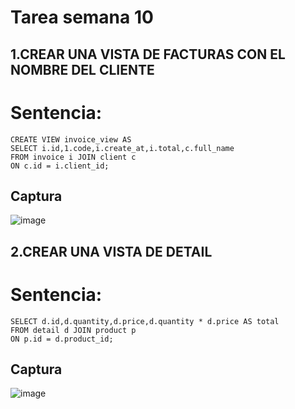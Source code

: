 
# Tarea semana 10
## 1.CREAR UNA VISTA DE FACTURAS CON EL NOMBRE DEL CLIENTE
# Sentencia:
```
CREATE VIEW invoice_view AS
SELECT i.id,1.code,i.create_at,i.total,c.full_name
FROM invoice i JOIN client c
ON c.id = i.client_id;
```
## Captura
![image](https://github.com/enriqueooo/Tareas_DB/assets/148830588/91ebc5cf-aa60-4932-b588-aaf86bb7addd)

## 2.CREAR UNA VISTA DE DETAIL
# Sentencia:
```
SELECT d.id,d.quantity,d.price,d.quantity * d.price AS total
FROM detail d JOIN product p
ON p.id = d.product_id;
```
## Captura
![image](https://github.com/enriqueooo/Tareas_DB/assets/148830588/ede66b7b-2e84-437e-8e81-d29dc314d9f0)



